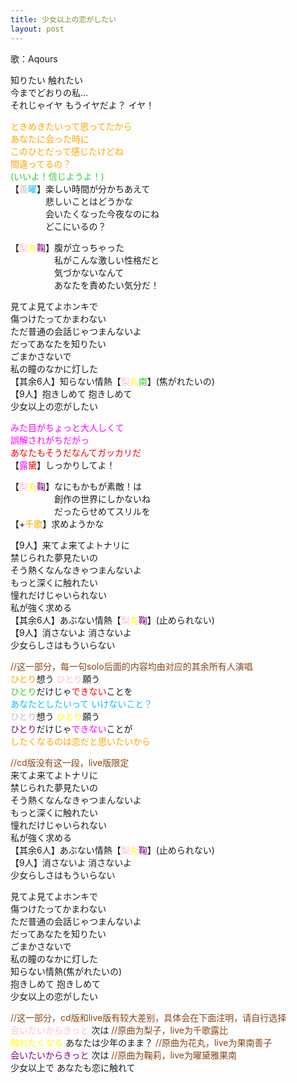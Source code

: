 ```yaml
---
title: 少女以上の恋がしたい
layout: post
---
```

歌：Aqours

<p>知りたい 触れたい<br />
今までどおりの私…<br />
それじゃイヤ もうイヤだよ？ イヤ！</p>

<p><font color="orange">ときめきたいって思ってたから<br />
あなたに会った時に<br />
このひとだって感じたけどね<br />
間違ってるの？</font><br />
<font color="limegreen">(いいよ！信じようよ！)</font><br />
【<font color="silver">善</font><font color="deepskyblue">曜</font>】楽しい時間が分かちあえて<br />
　　　　悲しいことはどうかな<br />
　　　　会いたくなった今夜なのにね<br />
　　　　どこにいるの？</p>

<p>【<font color="pink">梨</font><font color="yellow">丸</font><font color="purple">鞠</font>】腹が立っちゃった<br />
　　　　　私がこんな激しい性格だと<br />
　　　　　気づかないなんて<br />
　　　　　あなたを責めたい気分だ！</p>

<p>見てよ見てよホンキで<br />
傷つけたってかまわない<br />
ただ普通の会話じゃつまんないよ<br />
だってあなたを知りたい<br />
ごまかさないで<br />
私の瞳のなかに灯した<br />
【其余6人】知らない情熱【<font color="pink">梨</font><font color="yellow">丸</font><font color="limegreen">南</font>】(焦がれたいの)<br />
【9人】抱きしめて 抱きしめて<br />
少女以上の恋がしたい﻿</p>

<p><font color="magenta">みた目がちょっと大人しくて<br />
誤解されがちだがっ</font><br />
<font color="red">あなたもそうだなんてガッカリだ</font><br />
【<font color="magenta">露</font><font color="red">黛</font>】しっかりしてよ！</p>
 
<p>【<font color="pink">梨</font><font color="yellow">丸</font><font color="purple">鞠</font>】なにもかもが素敵！は<br />
　　　　　創作の世界にしかないね<br />
　　　　　だったらせめてスリルを<br />
【+<font color="orange">千歌</font>】求めようかな</p>

<p>【9人】来てよ来てよトナリに<br />
禁じられた夢見たいの<br />
そう熱くなんなきゃつまんないよ<br />
もっと深くに触れたい<br />
憧れだけじゃいられない<br />
私が強く求める<br />
【其余6人】あぶない情熱【<font color="pink">梨</font><font color="yellow">丸</font><font color="purple">鞠</font>】(止められない)<br />
【9人】消さないよ 消さないよ<br />
少女らしさはもういらない</p>

<p><font color="saddlebrown">//这一部分，每一句solo后面的内容均由对应的其余所有人演唱</font><br />
<font color="orange">ひとり</font>想う <font color="pink">ひとり</font>願う<br />
<font color="limegreen">ひとり</font>だけじゃ<font color="red">できない</font>ことを<br />
<font color="deepskyblue">あなたとしたいって いけないこと？</font><br />
<font color="silver">ひとり</font>想う <font color="yellow">ひとり</font>願う<br />
<font color="purple">ひとり</font>だけじゃ<font color="magenta">できない</font>ことが<br />
<font color="orange">したくなるのは恋だと思いたいから</font></p>

<p><font color="saddlebrown">//cd版没有这一段，live版限定</font><br />
来てよ来てよトナリに<br />
禁じられた夢見たいの<br />
そう熱くなんなきゃつまんないよ<br />
もっと深くに触れたい<br />
憧れだけじゃいられない<br />
私が強く求める<br />
【其余6人】あぶない情熱【<font color="pink">梨</font><font color="yellow">丸</font><font color="purple">鞠</font>】(止められない)<br />
【9人】消さないよ 消さないよ<br />
少女らしさはもういらない</p>

<p>見てよ見てよホンキで<br />
傷つけたってかまわない<br />
ただ普通の会話じゃつまんないよ<br />
だってあなたを知りたい<br />
ごまかさないで<br />
私の瞳のなかに灯した<br />
知らない情熱(焦がれたいの)<br />
抱きしめて 抱きしめて<br />
少女以上の恋がしたい﻿</p>

<p><font color="saddlebrown">//这一部分，cd版和live版有较大差别，具体会在下面注明，请自行选择</font><br />
<font color="pink">会いたいからきっと</font> 次は <font color="saddlebrown">//原曲为梨子，live为千歌露比</font><br />
<font color="yellow">触れたくなる</font> あなたは少年のまま？ <font color="saddlebrown">//原曲为花丸，live为果南善子</font><br />
<font color="purple">会いたいからきっと</font> 次は <font color="saddlebrown">//原曲为鞠莉，live为曜黛雅果南</font><br />
少女以上で あなたも恋に触れて</p>